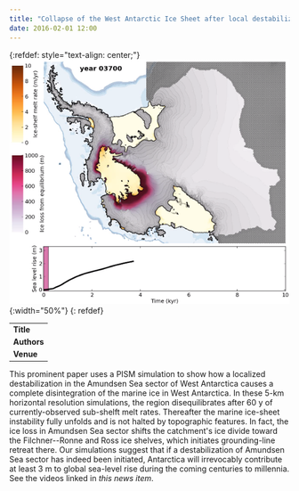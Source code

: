```yaml
---
title: "Collapse of the West Antarctic Ice Sheet after local destabilization of the Amundsen Basin"
date: 2016-02-01 12:00
---
```


{:refdef: style="text-align: center;"}
![](/img/applications/feldmannetal2015.png){:width="50%"}
{: refdef}


||
|-
| **Title** | [Collapse of the West Antarctic Ice Sheet after local destabilization of the Amundsen Basin](http://www.pnas.org/content/112/46/14191.abstract) |
| **Authors** | [J. Feldmann](http://www.pik-potsdam.de/~johfeld/) and A. Levermann |
| **Venue** |  [Proceedings of the National Academy of Sciences](http://www.pnas.org/)  |

This prominent paper uses a PISM simulation to show how a localized destabilization in the Amundsen Sea sector of West Antarctica causes a complete disintegration of the marine ice in West Antarctica. In these 5-km horizontal resolution simulations, the region disequilibrates after 60 y of currently-observed sub-shelft melt rates. Thereafter the marine ice-sheet instability fully unfolds and is not halted by topographic features. In fact, the ice loss in Amundsen Sea sector shifts the catchment's ice divide toward the Filchner--Ronne and Ross ice shelves, which initiates grounding-line retreat there. Our simulations suggest that if a destabilization of Amundsen Sea sector has indeed been initiated, Antarctica will irrevocably contribute at least 3 m to global sea-level rise during the coming centuries to millennia.
See the videos linked in *this news item*.

